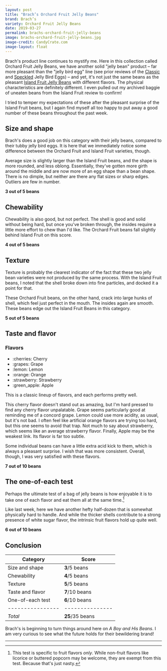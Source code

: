 ```yaml
---
layout: post
title: "Brach’s Orchard Fruit Jelly Beans"
brand: Brach’s
variety: Orchard Fruit Jelly Beans
date: 2019-03-27
permalink: brachs-orchard-fruit-jelly-beans
image: brachs-orchard-fruit-jelly-beans.jpg
image-credit: CandyCrate.com
image-layout: float
---
```



Brach's product line continues to mystify me.
Here in this collection called Orchard Fruit Jelly Beans,
we have another solid "jelly bean" product –
far more pleasant than the "jelly bird egg" line
(see prior reviews of the [Classic](/brachs-classic-jelly-bird-eggs) and
[Speckled](/brachs-speckled-jelly-bird-eggs) Jelly Bird Eggs) –
and yet, it's not just the same beans as the pleasant
[Island Fruit Jelly Beans](brachs-island-fruit-jelly-beans)
with different flavors.
The physical characteristics are definitely different.
I even pulled out my archived baggie of uneaten beans
from the Island Fruit review to confirm!

I tried to temper my expectations of these after the pleasant surprise
of the Island Fruit beans, but I again find myself all too happy to
put away a good number of these beans throughout the past week.


## Size and shape

Brach's does a good job on this category with their jelly beans,
compared to their tubby jelly bird eggs.
It is here that we immediately notice some difference between the
Orchard Fruit and Island Fruit varieties, though.

Average size is slightly larger than the Island Fruit beans,
and the shape is more rounded, and less oblong.
Essentially, they've gotten more girth around the middle and are now
more of an egg shape than a bean shape.
There is no dimple, but neither are there any flat sizes or sharp edges.
Outliers are few in number.

**3 out of 5 beans**


## Chewability

Chewability is also good, but not perfect.
The shell is good and solid without being hard, but once you've broken through,
the insides require a little more effort to chew than I'd like.
The Orchard Fruit beans fall slightly behind Island Fruit on this score.

**4 out of 5 beans**


## Texture

Texture is probably the clearest indicator of the fact that
these two jelly bean varieties were not produced by the same process.
With the Island Fruit beans, I noted that the shell broke down
into fine particles, and docked it a point for that.

These Orchard Fruit beans, on the other hand, crack into large hunks of shell,
which feel just perfect in the mouth.
The insides again are smooth.
These beans edge out the Island Fruit Beans in this category.

**5 out of 5 beans**


## Taste and flavor

<div class="inset">
    <h3>Flavors</h3>
    <ul class="emoji-list">
        <li>:cherries: Cherry</li>
        <li>:grapes: Grape</li>
        <li>:lemon: Lemon</li>
        <li>:orange: Orange</li>
        <li>:strawberry: Strawberry</li>
        <li>:green_apple: Apple</li>
    </ul>
</div>

This is a classic lineup of flavors, and each performs pretty well.

This cherry flavor doesn't stand out as amazing,
but I'm hard pressed to find any cherry flavor unpalatable.
Grape seems particularly good at reminding me of a concord grape.
Lemon could use more acidity, as usual, but it's not bad.
I often feel like artificial orange flavors are trying too hard,
but this one seems to avoid that trap.
Not much to say about strawberry, which seems like an average strawberry flavor.
Finally, Apple may be the weakest link. Its flavor is far too subtle.

Some individual beans can have a little extra acid kick to them,
which is always a pleasant surprise.
I wish that was more consistent.
Overall, though, I was very satisfied with these flavors.

**7 out of 10 beans**


## The one-of-each test

Perhaps the ultimate test of a bag of jelly beans is how enjoyable it is
to take one of each flavor and eat them all at the same time.[^1]

Like last week, here we have another hefty half-dozen
that is somewhat physically hard to handle.
And while the thicker shells contribute to
a strong presence of white sugar flavor,
the intrinsic fruit flavors hold up quite well.

**6 out of 10 beans**


## Conclusion

Category         | Score
---------------- | ---------------
Size and shape   | **3**/5 beans
Chewability      | **4**/5 beans
Texture          | **5**/5 beans
Taste and flavor | **7**/10 beans
One-of-each test | **6**/10 beans
---------------- | ---------------
_Total_          | **25**/35 beans

Brach's is beginning to turn things around
here on <cite>A Boy and His Beans</cite>.
I am very curious to see what the future holds for their bewildering brand!


---

[^1]: This test is specific to fruit flavors _only_. While non-fruit flavors like licorice or buttered popcorn may be welcome, they are exempt from this test. Because that's just nasty.

